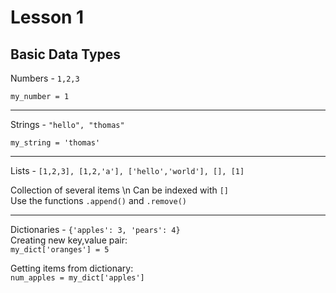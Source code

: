# Lesson 1

## Basic Data Types


Numbers - `1,2,3`

  `my_number = 1`

---

Strings - `"hello", "thomas"`

  `my_string = 'thomas'`

---

Lists - `[1,2,3], [1,2,'a'], ['hello','world'], [], [1]`

Collection of several items \n
Can be indexed with `[]` \
Use the functions `.append()` and `.remove()` 

---

Dictionaries - `{'apples': 3, 'pears': 4}` \
Creating new key,value pair: \
  `my_dict['oranges'] = 5` 
 
 Getting items from dictionary: \
  `num_apples = my_dict['apples']`
  
 

